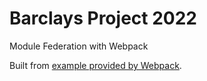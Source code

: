 # Barclays Project 2022
Module Federation with Webpack

Built from [example provided by Webpack](https://stackblitz.com/github/webpack/webpack.js.org/tree/master/examples/module-federation?file=README.md&terminal=start&terminal=).
